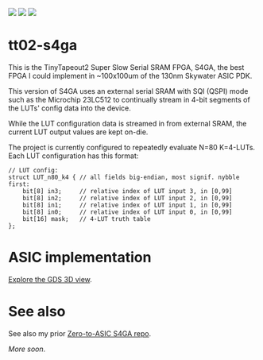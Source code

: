 ![](../../workflows/gds/badge.svg) ![](../../workflows/docs/badge.svg) ![](../../workflows/test/badge.svg)

# tt02-s4ga

This is the TinyTapeout2 Super Slow Serial SRAM FPGA, S4GA, the best FPGA I could implement in ~100x100um of the 130nm Skywater ASIC PDK.

This version of S4GA uses an external serial SRAM with SQI (QSPI) mode such as the Microchip 23LC512
to continually stream in 4-bit segments of the LUTs' config data into the device.

While the LUT configuration data is streamed in from external SRAM, the current LUT output values are kept on-die.

The project is currently configured to repeatedly evaluate N=80 K=4-LUTs.
Each LUT configuration has this format:

    // LUT config:
    struct LUT_n80_k4 { // all fields big-endian, most signif. nybble first:
        bit[8] in3;     // relative index of LUT input 3, in [0,99]
        bit[8] in2;     // relative index of LUT input 2, in [0,99]
        bit[8] in1;     // relative index of LUT input 1, in [0,99]
        bit[8] in0;     // relative index of LUT input 0, in [0,99]
        bit[16] mask;   // 4-LUT truth table
    };

# ASIC implementation

[Explore the GDS 3D view](https://grayresearch.github.io/tt02-s4ga).

# See also

See also my prior [Zero-to-ASIC S4GA repo](https://github.com/grayresearch/s4ga).

_More soon_.
